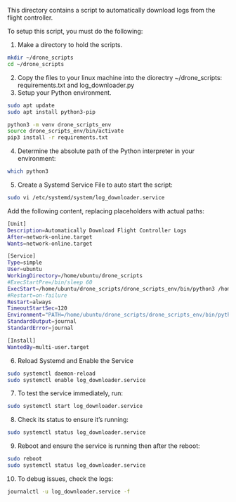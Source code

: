 This directory contains a script to automatically download logs from the flight controller.

To setup this script, you must do the following:
1. Make a directory to hold the scripts.
```sh
mkdir ~/drone_scripts
cd ~/drone_scripts
```
2. Copy the files to your linux machine into the diorectry ~/drone_scripts: requirements.txt and log_downloader.py
3. Setup your Python environment.
```sh
sudo apt update
sudo apt install python3-pip

python3 -m venv drone_scripts_env
source drone_scripts_env/bin/activate
pip3 install -r requirements.txt
```
4. Determine the absolute path of the Python interpreter in your environment: 
```sh
which python3
```
5. Create a Systemd Service File to auto start the script:
```sh
sudo vi /etc/systemd/system/log_downloader.service
```

Add the following content, replacing placeholders with actual paths:
```sh
[Unit]
Description=Automatically Download Flight Controller Logs
After=network-online.target
Wants=network-online.target

[Service]
Type=simple
User=ubuntu
WorkingDirectory=/home/ubuntu/drone_scripts
#ExecStartPre=/bin/sleep 60
ExecStart=/home/ubuntu/drone_scripts/drone_scripts_env/bin/python3 /home/ubuntu/drone_scripts/log_downloader.py
#Restart=on-failure
Restart=always
TimeoutStartSec=120
Environment="PATH=/home/ubuntu/drone_scripts/drone_scripts_env/bin/python3:/usr/bin:/bin"
StandardOutput=journal
StandardError=journal

[Install]
WantedBy=multi-user.target
```

6. Reload Systemd and Enable the Service
```sh
sudo systemctl daemon-reload
sudo systemctl enable log_downloader.service
```

7. To test the service immediately, run:
```sh
sudo systemctl start log_downloader.service
```

8. Check its status to ensure it’s running:
```sh
sudo systemctl status log_downloader.service
```

9. Reboot and ensure the service is running then after the reboot:
```sh
sudo reboot
sudo systemctl status log_downloader.service
```

10. To debug issues, check the logs:
```sh
journalctl -u log_downloader.service -f
```